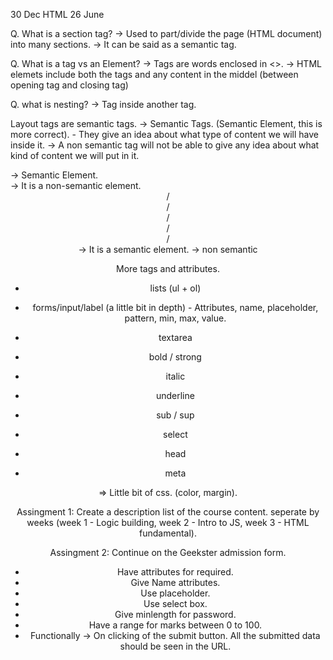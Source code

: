 30 Dec      HTML        26 June

Q. What is a section tag?
-> Used to part/divide the page (HTML document) into many sections. 
-> It can be said as a semantic tag.

Q. What is a tag vs an Element?
-> Tags are words enclosed in <>.
-> HTML elemets include both the tags and any content in the middel (between opening tag and closing tag)

Q. what is nesting?
-> Tag inside another tag.

Layout tags are semantic tags.
-> Semantic Tags. (Semantic Element, this is more correct). - They give an idea about what type of content we will have inside it.
-> A non semantic tag will not be able to give any idea about what kind of content we will put in it.

<table> -> Semantic Element.
<div> -> It is a non-semantic element.
<header> / <footer> / <nav> / <section> / <aside> / <article> -> It is a semantic element.
<span> -> non semantic


More tags and attributes.
- lists (ul + ol)

- forms/input/label (a little bit in depth) - Attributes, name, placeholder, pattern, min, max, value.

- textarea

- bold / strong

- italic

- underline

- sub / sup

- select
- head
- meta

=> Little bit of css. (color, margin).

Assingment 1:
Create a description list of the course content.
seperate by weeks (week 1 - Logic building, week 2 - Intro to JS, week 3 - HTML fundamental).

Assingment 2:
Continue on the Geekster admission form.
- Have attributes for required.
- Give Name attributes.
- Use placeholder.
- Use select box.
- Give minlength for password.
- Have a range for marks between 0 to 100.
- Functionally -> On clicking of the submit button.
All the submitted data should be seen in the URL.
